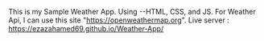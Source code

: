 This is my Sample Weather App. Using --HTML, CSS, and JS.
For Weather Api, I can use this site "https://openweathermap.org".
Live server : https://ezazahamed69.github.io/Weather-App/
